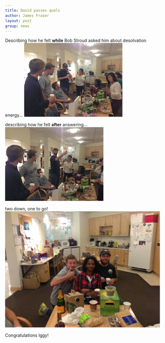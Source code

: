 ```yaml
---
title: David passes quals
author: James Fraser
layout: post
group: news
---
```

Describing how he felt **while** Bob Stroud asked him about desolvation energy...
<img src="/static/img/news/david-quals1.jpg" alt="while" class="img-fluid">

describing how he felt **after** answering...
<img src="/static/img/news/david-quals2.jpg" alt="after" class="img-fluid">

two down, one to go!
<img src="/static/img/news/david-quals3.jpg" alt="rahel" class="img-fluid">

Congratulations Iggy!
